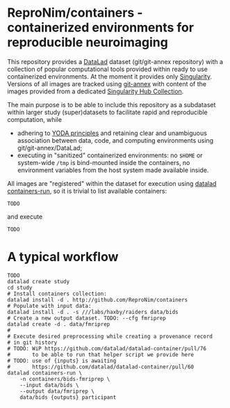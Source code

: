 # ReproNim/containers - containerized environments for reproducible neuroimaging

This repository provides a [DataLad] dataset (git/git-annex
repository) with a collection of popular computational tools provided
within ready to use containerized environments.  At the moment it
provides only [Singularity].  Versions of all images are tracked using
[git-annex] with content of the images provided from a dedicated
[Singularity Hub Collection].

The main purpose is to be able to include this repository as a
subdataset within larger study (super)datasets to facilitate rapid and
reproducible computation, while

- adhering to [YODA principles] and retaining clear and unambiguous
  association between data, code, and computing environments using
  git/git-annex/DataLad;
- executing in "sanitized" containerized environments:  no `$HOME` or
  system-wide `/tmp` is bind-mounted inside the containers, no
  environment variables from the host system made available inside.

All images are "registered" within the dataset for execution using
[datalad containers-run], so it is trivial to list available
containers:

    TODO

and execute

    TODO


# A typical workflow


    TODO
	datalad create study
	cd study
	# Install containers collection:
	datalad install -d . http://github.com/ReproNim/containers
	# Populate with input data:
	datalad install -d . -s ///labs/haxby/raiders data/bids
	# Create a new output dataset. TODO: --cfg fmriprep
	datalad create -d . data/fmriprep
	#
	# Execute desired preprocessing while creating a provenance record
	# in git history
	# TODO: WiP https://github.com/datalad/datalad-container/pull/76
	#       to be able to run that helper script we provide here
	# TODO: use of {inputs} is awaiting
	#       https://github.com/datalad/datalad-container/pull/60
	datalad containers-run \
		-n containers/bids-fmriprep \
		--input	data/bids \
		--output data/fmriprep \
		data/bids {outputs} participant



[git-annex]: http://git-annex.branchable.com
[DataLad]: http://datalad.org
[datalad containers-run]: http://docs.datalad.org/projects/container/en/latest/generated/man/datalad-containers-run.html
[YODA principles]: https://github.com/myyoda/poster/blob/master/ohbm2018.pdf

[Singularity]: https://www.sylabs.io/singularity/
[Singularity Hub]: https://singularity-hub.org
[Singularity Hub Collection]: https://www.singularity-hub.org/collections/2761
